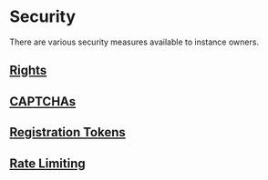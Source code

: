 # Security

There are various security measures available to instance owners.

## [Rights](rights.md)

## [CAPTCHAs](captcha.md)

## [Registration Tokens](regTokens.md)

## [Rate Limiting](limits.md)
